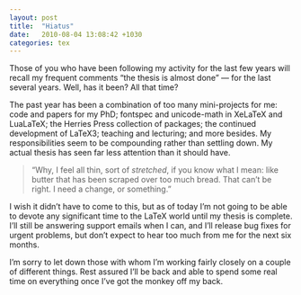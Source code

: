 ```yaml
---
layout: post
title:  "Hiatus"
date:   2010-08-04 13:08:42 +1030
categories: tex
---
```


<p>Those of you who have been following my activity for the last few years will recall my frequent comments &ldquo;the thesis is almost done&rdquo; — for the last several years. Well, has it been? All that time?</p>

<p>The past year has been a combination of too many mini-projects for me: code and papers for my PhD; fontspec and unicode-math in XeLaTeX and LuaLaTeX; the Herries Press collection of packages; the continued development of LaTeX3; teaching and lecturing; and more besides. My responsibilities seem to be compounding rather than settling down. My actual thesis has seen far less attention than it should have.</p>

<blockquote>
  <p>&ldquo;Why, I feel all thin, sort of <em>stretched</em>, if you know what I mean: like butter that has been scraped over too much bread. That can&rsquo;t be right. I need a change, or something.&rdquo;</p>
</blockquote>

<p>I wish it didn&rsquo;t have to come to this, but as of today I&rsquo;m not going to be able to devote any significant time to the LaTeX world until my thesis is complete. I&rsquo;ll still be answering support emails when I can, and I&rsquo;ll release bug fixes for urgent problems, but don&rsquo;t expect to hear too much from me for the next six months.</p>

<p>I&rsquo;m sorry to let down those with whom I&rsquo;m working fairly closely on a couple of different things. Rest assured I&rsquo;ll be back and able to spend some real time on everything once I&rsquo;ve got the monkey off my back.</p>

